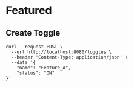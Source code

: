 # Featured

## Create Toggle

```curl
curl --request POST \
  --url http://localhost:8080/toggles \
  --header 'Content-Type: application/json' \
  --data '{
	"name": "Feature_A",
	"status": "ON"
}'
```